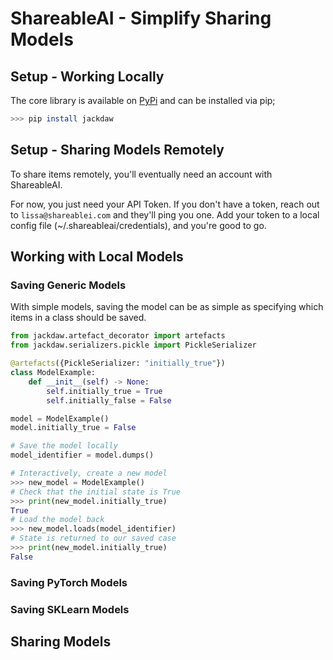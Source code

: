 # ShareableAI - Simplify Sharing Models

## Setup - Working Locally
The core library is available on [PyPi](https://pypi.org/project/jackdaw/) and can be installed via pip;

```bash
>>> pip install jackdaw
```
## Setup - Sharing Models Remotely
To share items remotely, you'll eventually need an account with ShareableAI. 

For now, you just need your API Token. If you don't have a token, reach out to `lissa@shareablei.com` and they'll ping you one.  Add your token to a local config file (~/.shareableai/credentials), and you're good to go.


## Working with Local Models
### Saving Generic Models

With simple models, saving the model can be as simple as specifying which items in a class should be saved.

```python
from jackdaw.artefact_decorator import artefacts
from jackdaw.serializers.pickle import PickleSerializer

@artefacts({PickleSerializer: "initially_true"})
class ModelExample:
    def __init__(self) -> None:
        self.initially_true = True
        self.initially_false = False

model = ModelExample()
model.initially_true = False

# Save the model locally
model_identifier = model.dumps()

```
```python
# Interactively, create a new model
>>> new_model = ModelExample()
# Check that the initial state is True
>>> print(new_model.initially_true)
True
# Load the model back
>>> new_model.loads(model_identifier)
# State is returned to our saved case
>>> print(new_model.initially_true)
False
```

### Saving PyTorch Models



### Saving SKLearn Models


## Sharing Models